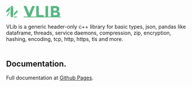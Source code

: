 <img src="https://raw.githubusercontent.com/vandenberghinc/vlib/master/dev/media/icon/icon.green.png" width="150" alt="VLib">

VLib is a generic header-only c++ library for basic types, json, pandas like dataframe, threads, service daemons, compression, zip, encryption, hashing, encoding, tcp, http, https, tls and more. 
<br><br>
<!--
<p align="center">
    <img src="https://img.shields.io/badge/version-{{VERSION}}-orange" alt="Bergh-Encryption">
    <img src="https://img.shields.io/badge/std-c++20, JS-orange" alt="Bergh-Encryption">
    <img src="https://img.shields.io/badge/status-maintained-forestgreen" alt="Bergh-Encryption">
    <img src="https://img.shields.io/badge/dependencies-zlib-yellow" alt="Bergh-Encryption">
    <img src="https://img.shields.io/badge/dependencies-openssl-yellow" alt="Bergh-Encryption">
    <img src="https://img.shields.io/badge/OS-MacOS & Linux-blue" alt="Bergh-Encryption">
</p> 
<br><br>
-->

## Documentation.
Full documentation at [Github Pages](https://vandenberghinc.github.io/vlib).